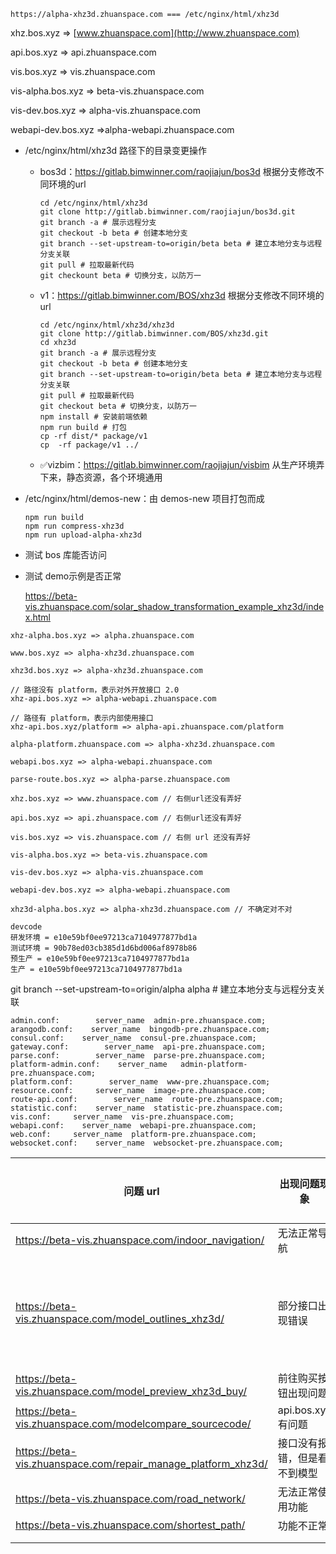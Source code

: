 ```
https://alpha-xhz3d.zhuanspace.com === /etc/nginx/html/xhz3d
```









xhz.bos.xyz => [www.zhuanspace.com](http://www.zhuanspace.com)

api.bos.xyz => api.zhuanspace.com

vis.bos.xyz => vis.zhuanspace.com

vis-alpha.bos.xyz => beta-vis.zhuanspace.com

vis-dev.bos.xyz => alpha-vis.zhuanspace.com

webapi-dev.bos.xyz =>alpha-webapi.zhuanspace.com





- /etc/nginx/html/xhz3d 路径下的目录变更操作

  - bos3d：https://gitlab.bimwinner.com/raojiajun/bos3d 根据分支修改不同环境的url

    ```
    cd /etc/nginx/html/xhz3d
    git clone http://gitlab.bimwinner.com/raojiajun/bos3d.git
    git branch -a # 展示远程分支
    git checkout -b beta # 创建本地分支
    git branch --set-upstream-to=origin/beta beta # 建立本地分支与远程分支关联
    git pull # 拉取最新代码
    git checkount beta # 切换分支，以防万一
    ```

    

  - v1：https://gitlab.bimwinner.com/BOS/xhz3d 根据分支修改不同环境的url

    ``` -f
    cd /etc/nginx/html/xhz3d/xhz3d
    git clone http://gitlab.bimwinner.com/BOS/xhz3d.git
    cd xhz3d
    git branch -a # 展示远程分支
    git checkout -b beta # 创建本地分支
    git branch --set-upstream-to=origin/beta beta # 建立本地分支与远程分支关联
    git pull # 拉取最新代码
    git checkout beta # 切换分支，以防万一
    npm install # 安装前端依赖
    npm run build # 打包
    cp -rf dist/* package/v1
    cp  -rf package/v1 ../
    ```

  - ✅vizbim：https://gitlab.bimwinner.com/raojiajun/visbim 从生产环境弄下来，静态资源，各个环境通用

    

- /etc/nginx/html/demos-new：由 demos-new 项目打包而成

  ```
  npm run build
  npm run compress-xhz3d
  npm run upload-alpha-xhz3d
  ```

  







- 测试 bos 库能否访问

- 测试 demo示例是否正常

  https://beta-vis.zhuanspace.com/solar_shadow_transformation_example_xhz3d/index.html










```
xhz-alpha.bos.xyz => alpha.zhuanspace.com

www.bos.xyz => alpha-xhz3d.zhuanspace.com

xhz3d.bos.xyz => alpha-xhz3d.zhuanspace.com

// 路径没有 platform，表示对外开放接口 2.0
xhz-api.bos.xyz => alpha-webapi.zhuanspace.com 

// 路径有 platform，表示内部使用接口
xhz-api.bos.xyz/platform => alpha-api.zhuanspace.com/platform

alpha-platform.zhuanspace.com => alpha-xhz3d.zhuanspace.com 

webapi.bos.xyz => alpha-webapi.zhuanspace.com

parse-route.bos.xyz => alpha-parse.zhuanspace.com

xhz.bos.xyz => www.zhuanspace.com // 右侧url还没有弄好

api.bos.xyz => api.zhuanspace.com // 右侧url还没有弄好

vis.bos.xyz => vis.zhuanspace.com // 右侧 url 还没有弄好

vis-alpha.bos.xyz => beta-vis.zhuanspace.com

vis-dev.bos.xyz => alpha-vis.zhuanspace.com

webapi-dev.bos.xyz => alpha-webapi.zhuanspace.com

xhz3d-alpha.bos.xyz => alpha-xhz3d.zhuanspace.com // 不确定对不对
```

```
devcode
研发环境 = e10e59bf0ee97213ca7104977877bd1a
测试环境 = 90b78ed03cb385d1d6bd006af8978b86
预生产 = e10e59bf0ee97213ca7104977877bd1a
生产 = e10e59bf0ee97213ca7104977877bd1a
```







git branch --set-upstream-to=origin/alpha alpha # 建立本地分支与远程分支关联









```
admin.conf:        server_name  admin-pre.zhuanspace.com;
arangodb.conf:    server_name  bingodb-pre.zhuanspace.com;
consul.conf:    server_name  consul-pre.zhuanspace.com;
gateway.conf:        server_name  api-pre.zhuanspace.com;
parse.conf:        server_name  parse-pre.zhuanspace.com;
platform-admin.conf:    server_name   admin-platform-pre.zhuanspace.com;
platform.conf:        server_name  www-pre.zhuanspace.com;
resource.conf:     server_name  image-pre.zhuanspace.com;
route-api.conf:        server_name  route-pre.zhuanspace.com;
statistic.conf:    server_name  statistic-pre.zhuanspace.com;
vis.conf:     server_name  vis-pre.zhuanspace.com;
webapi.conf:    server_name  webapi-pre.zhuanspace.com;
web.conf:     server_name  platform-pre.zhuanspace.com;
websocket.conf:    server_name  websocket-pre.zhuanspace.com;
```

| 问题 url                                                     | 出现问题现象                 | 是否解决 | 解决方法                                                     |      |      |
| ------------------------------------------------------------ | ---------------------------- | -------- | ------------------------------------------------------------ | ---- | ---- |
| https://beta-vis.zhuanspace.com/indoor_navigation/           | 无法正常导航                 |          |                                                              |      |      |
| https://beta-vis.zhuanspace.com/model_outlines_xhz3d/        | 部分接口出现错误             | ✅        | 1. /outlines 接口header添加 sign、timestamp<br /><br />2. xhz3d 的 baseUrl 变量https://beta-api.zhuanspace.com/platform => https://beta-webapi.zhuanspace.com |      |      |
| https://beta-vis.zhuanspace.com/model_preview_xhz3d_buy/     | 前往购买按钮出现问题         |          |                                                              |      |      |
| https://beta-vis.zhuanspace.com/modelcompare_sourcecode/     | api.bos.xyz 有问题           |          |                                                              |      |      |
| https://beta-vis.zhuanspace.com/repair_manage_platform_xhz3d/ | 接口没有报错，但是看不到模型 |          |                                                              |      |      |
| https://beta-vis.zhuanspace.com/road_network/                | 无法正常使用功能             |          |                                                              |      |      |
| https://beta-vis.zhuanspace.com/shortest_path/               | 功能不正常                   |          |                                                              |      |      |
|                                                              |                              |          |                                                              |      |      |
|                                                              |                              |          |                                                              |      |      |

